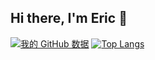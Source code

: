 ## Hi there, I'm Eric 👋

<!--
**SmartMalphite/SmartMalphite** is a ✨ _special_ ✨ repository because its `README.md` (this file) appears on your GitHub profile.

Here are some ideas to get you started:

- 🔭 I’m currently working on ...
- 🌱 I’m currently learning ...
- 👯 I’m looking to collaborate on ...
- 🤔 I’m looking for help with ...
- 💬 Ask me about ...
- 📫 How to reach me: ...
- 😄 Pronouns: ...
- ⚡ Fun fact: ...
-->
[![我的 GitHub 数据](https://github-readme-stats.vercel.app/api?username=SmartMalphite)]()
[![Top Langs](https://github-readme-stats.vercel.app/api/top-langs/?username=SmartMalphite&layout=compact)](https://github.com/anuraghazra/github-readme-stats)
